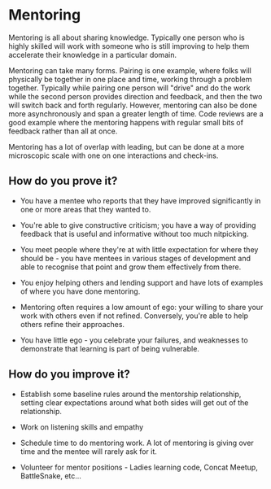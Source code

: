 # Mentoring

Mentoring is all about sharing knowledge. Typically one person who is highly skilled will work with someone who is still improving to help them accelerate their knowledge in a particular domain. 

Mentoring can take many forms. Pairing is one example, where folks will physically be together in one place and time, working through a problem together. Typically while pairing one person will "drive" and do the work while the second person provides direction and feedback, and then the two will switch back and forth regularly. However, mentoring can also be done more asynchronously and span a greater length of time. Code reviews are a good example where the mentoring happens with regular small bits of feedback rather than all at once.

Mentoring has a lot of overlap with leading, but can be done at a more microscopic scale with one on one interactions and check-ins.

## How do you prove it?

* You have a mentee who reports that they have improved significantly in one or more areas that they wanted to.

* You're able to give constructive criticism; you have a way of providing feedback that is useful and informative without too much nitpicking. 

* You meet people where they're at with little expectation for where they should be - you have mentees in various stages of development and able to recognise that point and grow them effectively from there.

* You enjoy helping others and lending support and have lots of examples of where you have done mentoring.

* Mentoring often requires a low amount of ego: your willing to share your work with others even if not refined. Conversely, you're able to help others refine their approaches.

* You have little ego - you celebrate your failures, and weaknesses to demonstrate that learning is part of being vulnerable.

## How do you improve it?

* Establish some baseline rules around the mentorship relationship, setting clear expectations around what both sides will get out of the relationship.

* Work on listening skills and empathy

* Schedule time to do mentoring work.  A lot of mentoring is giving over time and the mentee will rarely ask for it.

* Volunteer for mentor positions - Ladies learning code, Concat Meetup, BattleSnake, etc...


